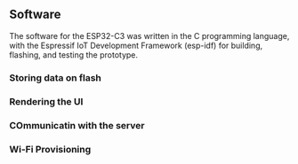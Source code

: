 ## Software

The software for the ESP32-C3 was written in the C programming language, with the Espressif IoT Development Framework (esp-idf) for building, flashing, and testing the prototype.

### Storing data on flash 

### Rendering the UI

### COmmunicatin with the server 

### Wi-Fi Provisioning
